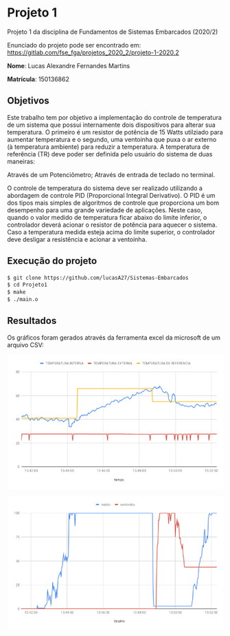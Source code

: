# Projeto 1
Projeto 1 da disciplina de Fundamentos de Sistemas Embarcados (2020/2)

Enunciado do projeto pode ser encontrado em: https://gitlab.com/fse_fga/projetos_2020_2/projeto-1-2020.2

**Nome**: Lucas Alexandre Fernandes Martins

**Matrícula**: 150136862

## Objetivos 

Este trabalho tem por objetivo a implementação do controle de temperatura de um sistema que possui internamente dois dispositivos para alterar sua temperatura. O primeiro é um resistor de potência de 15 Watts utilziado para aumentar temperatura e o segundo, uma ventoinha que puxa o ar externo (à temperatura ambiente) para reduzir a temperatura.
A temperatura de referência (TR) deve poder ser definida pelo usuário do sistema de duas maneiras:

Através de um Potenciômetro;
Através de entrada de teclado no terminal.

O controle de temperatura do sistema deve ser realizado utilizando a abordagem de controle PID (Proporcional Integral Derivativo). O PID é um dos tipos mais simples de algoritmos de controle que proporciona um bom desempenho para uma grande variedade de aplicações.
Neste caso, quando o valor medido de temperatura ficar abaixo do limite inferior, o controlador deverá acionar o resistor de potência para aquecer o sistema. Caso a temperatura medida esteja acima do limite superior, o controlador deve desligar a resistência e acionar a ventoinha.

## Execução do projeto
```sh
$ git clone https://github.com/lucasA27/Sistemas-Embarcados
$ cd Projeto1
$ make
$ ./main.o
```

## Resultados

Os gráficos foram gerados através da ferramenta excel da microsoft de um arquivo CSV:

![grafico 1](grafico1.png)

![grafico 2](grafico2.png)

